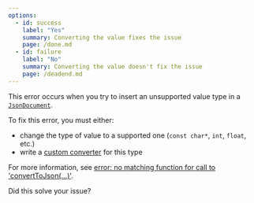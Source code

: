 ```yaml
---
options:
  - id: success
    label: "Yes"
    summary: Converting the value fixes the issue
    page: /done.md
  - id: failure
    label: "No"
    summary: Converting the value doesn't fix the issue
    page: /deadend.md
---
```


This error occurs when you try to insert an unsupported value type in a [`JsonDocument`](/v6/api/jsondocument/).

To fix this error, you must either:

* change the type of value to a supported one (`const char*`, `int`, `float`, etc.)
* write a [custom converter](/news/2021/05/04/version-6-18-0/) for this type

For more information, see [error: no matching function for call to 'convertToJson(...)'](/v6/error/no-matching-function-for-call-to-converttojson/).

Did this solve your issue?